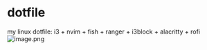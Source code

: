 # dotfile
my linux dotfile: i3 + nvim + fish + ranger + i3block + alacritty + rofi
![image.png](https://i.loli.net/2020/03/28/Z5hPj69mAWQMaok.png)
